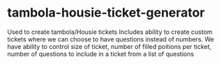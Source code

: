 # tambola-housie-ticket-generator
Used to create tambola/Housie tickets
Includes ability to create custom tickets where we can choose to have questions instead of numbers.
We have ability to control size of ticket, number of filled poitions per ticket, number of questions to include in a ticket from a list of questions
